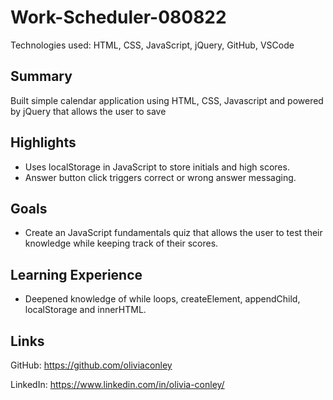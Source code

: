 # Work-Scheduler-080822

Technologies used: HTML, CSS, JavaScript, jQuery, GitHub, VSCode
## Summary 
Built simple calendar application using HTML, CSS, Javascript and powered by jQuery that allows the user to save 

## Highlights
* Uses localStorage in JavaScript to store initials and high scores. 
* Answer button click triggers correct or wrong answer messaging.  

## Goals 

* Create an JavaScript fundamentals quiz that allows the user to test their knowledge while keeping track of their scores. 

## Learning Experience

* Deepened knowledge of while loops, createElement, appendChild, localStorage and innerHTML. 

## Links

GitHub: https://github.com/oliviaconley

LinkedIn: https://www.linkedin.com/in/olivia-conley/